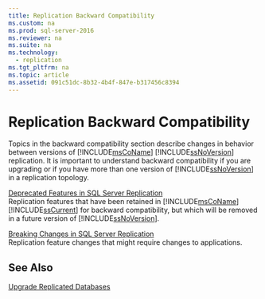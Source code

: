 ```yaml
---
title: Replication Backward Compatibility
ms.custom: na
ms.prod: sql-server-2016
ms.reviewer: na
ms.suite: na
ms.technology: 
  - replication
ms.tgt_pltfrm: na
ms.topic: article
ms.assetid: 091c51dc-8b32-4b4f-847e-b317456c8394
---
```

# Replication Backward Compatibility
  Topics in the backward compatibility section describe changes in behavior between versions of [!INCLUDE[msCoName](../../Topics/TopicNameContainA/includes/msCoName_md.md)] [!INCLUDE[ssNoVersion](../../Topics/TopicNameContainA/includes/ssNoVersion_md.md)] replication. It is important to understand backward compatibility if you are upgrading or if you have more than one version of [!INCLUDE[ssNoVersion](../../Topics/TopicNameContainA/includes/ssNoVersion_md.md)] in a replication topology.  
  
 [Deprecated Features in SQL Server Replication](../../Topics/TopicNameNotContainA/Deprecated-Features-in-SQL-Server-Replication.md)  
 Replication features that have been retained in [!INCLUDE[msCoName](../../Topics/TopicNameContainA/includes/msCoName_md.md)] [!INCLUDE[ssCurrent](../../Topics/TopicNameContainA/includes/ssCurrent_md.md)] for backward compatibility, but which will be removed in a future version of [!INCLUDE[ssNoVersion](../../Topics/TopicNameContainA/includes/ssNoVersion_md.md)].  
  
 [Breaking Changes in SQL Server Replication](../../Topics/TopicNameNotContainA/Breaking-Changes-in-SQL-Server-Replication.md)  
 Replication feature changes that might require changes to applications.  
  
## See Also  
 [Upgrade Replicated Databases](../../Topics/TopicNameNotContainA/Upgrade-Replicated-Databases.md)  
  
  